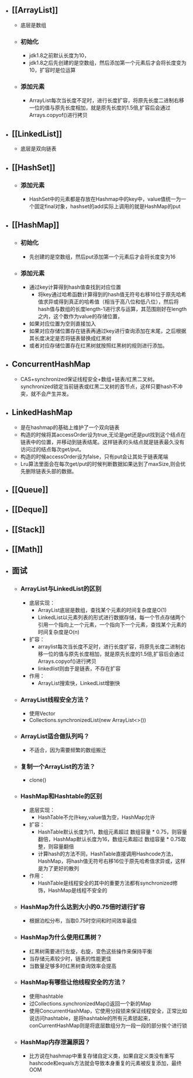 - ## [[ArrayList]]
	- 底层是数组
	- ### 初始化
		- jdk1.8之前默认长度为10，
		- jdk1.8之后先创建的是空数组，然后添加第一个元素后才会将长度变为10，扩容时是位运算
	- ### 添加元素
		- ArrayList每次当长度不足时，进行长度扩容，将原先长度二进制右移一位的值与原先长度相加，就是原先长度的1.5倍,扩容后会通过Arrays.copyof()进行拷贝
- ## [[LinkedList]]
	- 底层是双向链表
- ## [[HashSet]]
	- ### 添加元素
		- HashSet中的元素都是存放在Hashmap中的key中，value值统一为一个固定final对象，hashset的add实际上调用的就是HashMap的put
- ## [[HashMap]]
	- ### 初始化
		- 先创建的是空数组，然后put添加第一个元素后才会将长度变为16
	- ### 添加元素
		- 通过key计算得到hash值查找到对应位置
			- 将key通过哈希函数计算得到的hash值无符号右移16位于原先哈希值求异或得到真正的哈希值（相当于高八位和低八位），然后将hash值与数组的长度length-1进行求与运算，其范围刚好在length之内，这个数作为value的存储位置，
		- 如果对应位置为空则直接加入
		- 如果对应存储位置存在链表再通过key进行查询添加在末尾，之后根据其长度决定是否将链表替换成红黑树
		- 或者对应存储位置存在红黑树就按照红黑树的规则进行添加。
- ## ConcurrentHashMap
	- CAS+synchronized保证线程安全+数组+链表/红黑二叉树。synchronized锁定当前链表或红黑二叉树的首节点，这样只要hash不冲突，就不会产生并发。
- ## LinkedHashMap
	- 是在hashmap的基础上维护了一个双向链表
	- 构造的时候将其accessOrder设为true,无论是get还是put找到这个结点在链表中的位置，并移动到链表结尾。这样链表的头结点就是链表最久没有访问过的结点每次get/put。
	- 构造的时候accessOrder设为false，只有put会让其处于链表尾端
	- Lru算法里面会在每次get/put的时候判断数据如果达到了maxSize,则会优先删除链表头部的数据。
- ## [[Queue]]
- ## [[Deque]]
- ## [[Stack]]
- ## [[Math]]
- ## 面试
	- ### ArrayList与LinkedList的区别
		- 底层实现：
			- ArrayList底层是数组，查找某个元素的时间复杂度是O(1)
			- LinkedList以元素列表的形式进行数据存储，每一个节点存储两个引用一个指向上一个元素，一个指向下一个元素，查找某个元素的时间复杂度是O(n)
		- 扩容：
			- arraylist每次当长度不足时，进行长度扩容，将原先长度二进制右移一位的值与原先长度相加，就是原先长度的1.5倍,扩容后会通过Arrays.copyof()进行拷贝
			- linkedlist则由于是链表，不存在扩容
		- 作用：
			- ArrayList搜索快，LinkedList增删快
	- ### ArrayList线程安全方法？
		- 使用Vector
		- Collections.synchronizedList(new ArrayList<>())
	- ### ArrayList适合做队列吗？
		- 不适合，因为需要频繁的数组搬迁
	- ### 复制一个ArrayList的方法？
		- clone()
	- ### HashMap和Hashtable的区别
		- 底层实现：
			- HashTable不允许key,value值为空，HashMap允许
		- 扩容：
			- HashTable默认长度为11，数组元素超过 数组容量 * 0.75，则容量翻倍，HashMap默认长度为16，数组元素超过 数组容量 * 0.75取整，则容量翻倍
			- 计算hash的方法不同，HashTable直接调用Hashcode方法，HashMap，将hash值无符号右移16位于原先哈希值求异或，这样是为了更好的散列
		- 作用：
			- HashTable是线程安全的其中的重要方法都有synchronized修饰，HashMap是线程不安全的
	- ### HashMap为什么达到大小的0.75倍时进行扩容
		- 根据泊松分布，当取0.75时空间和时间效率最佳
	- ### HashMap为什么使用红黑树？
		- 红黑树需要进行左旋，右旋，变色这些操作来保持平衡
		- 当存储元素较少时，链表的性能更佳
		- 当数量足够多时红黑树查询效率会提高
	- ### HashMap有哪些让他线程安全的方法？
		- 使用hashtable
		- 过Collections.synchronizedMap()返回一个新的Map
		- 使用ConcurrentHashMap，它使用分段锁来保证线程安全，正常比如说访问hashtable，是将hashtable的所有元素锁起来，conCurrentHashMap则是将底层数组分为一段一段的部分挨个进行锁
	- ### HashMap内存泄漏原因？
		- 比方说在hashmap中重复存储自定义类，如果自定义类没有重写hashcode和equals方法就会导致本身重复的元素被反复添加，最终OOM